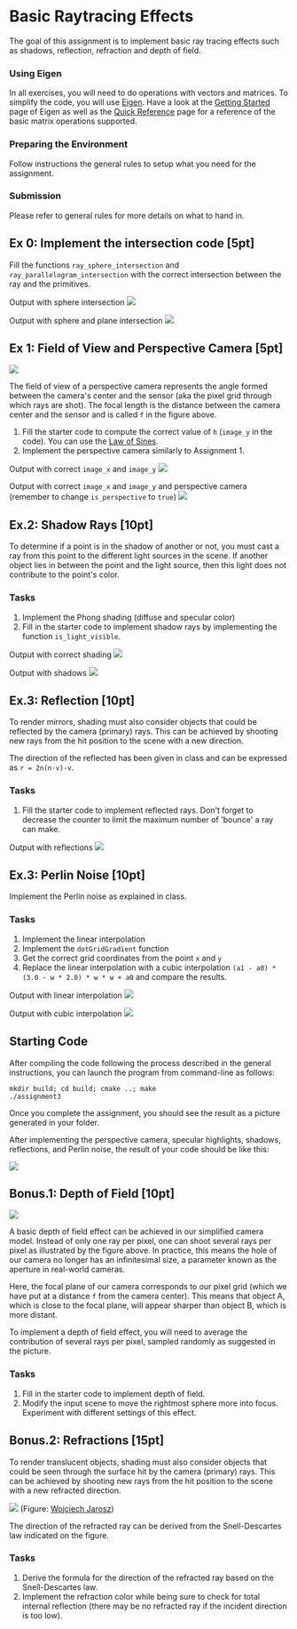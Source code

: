 Basic Raytracing Effects
========================

The goal of this assignment is to implement basic ray tracing effects such as shadows, reflection, refraction and depth of field.

### Using Eigen

In all exercises, you will need to do operations with vectors and matrices. To simplify the code, you will use [Eigen](http://eigen.tuxfamily.org/).
Have a look at the [Getting Started](http://eigen.tuxfamily.org/dox/GettingStarted.html) page of Eigen as well as the [Quick Reference](http://eigen.tuxfamily.org/dox/group__QuickRefPage.html}) page for a reference of the basic matrix operations supported.

### Preparing the Environment

Follow instructions the general rules to setup what you need for the assignment.

### Submission

Please refer to general rules for more details on what to hand in.

Ex 0: Implement the intersection code [5pt]
------------------------------------------

Fill the functions `ray_sphere_intersection` and `ray_parallelogram_intersection` with the correct intersection between the ray and the primitives.

Output with sphere intersection
![](img/sphere.png)

Output with sphere and plane intersection
![](img/sphere-plane.png)


Ex 1: Field of View and Perspective Camera [5pt]
------------------------------------------

![](img/fov.png?raw=true)

The field of view of a perspective camera represents the angle formed between the camera's center and the sensor (aka the pixel grid through which rays are shot). The focal length is the distance between the camera center and the sensor and is called `f` in the figure above.

1. Fill the starter code to compute the correct value of `h` (`image_y` in the code). You can use the [Law of Sines](https://en.wikipedia.org/wiki/Law_of_sines).
2. Implement the perspective camera similarly to Assignment 1.


Output with correct `image_x` and `image_y`
![](img/fov-res.png)

Output with correct `image_x` and `image_y` and perspective camera (remember to change `is_perspective` to `true`)
![](img/prespective.png)


Ex.2: Shadow Rays [10pt]
-----------------

To determine if a point is in the shadow of another or not, you must cast a ray from this point to the different light sources in the scene. If another object lies in between the point and the light source, then this light does not contribute to the point's color.

### Tasks

1. Implement the Phong shading (diffuse and specular color)
2. Fill in the starter code to implement shadow rays by implementing the function `is_light_visible`.

Output with correct shading
![](img/phong.png)

Output with shadows
![](img/shadow.png)


Ex.3: Reflection [10pt]
-----------------------


To render mirrors, shading must also consider objects that could be reflected by the camera (primary) rays. This can be achieved by shooting new rays from the hit position to the scene with a new direction.

The direction of the reflected has been given in class and can be expressed as `r = 2n(n·v)-v`.

### Tasks

1. Fill the starter code to implement reflected rays. Don't forget to decrease the counter to limit the maximum number of 'bounce' a ray can make.

Output with reflections
![](img/reflections.png)


Ex.3: Perlin Noise [10pt]
-------------------------

Implement the Perlin noise as explained in class.

### Tasks

1. Implement the linear interpolation
2. Implement the `dotGridGradient` function
3. Get the correct grid coordinates from the point `x` and `y`
4. Replace the linear interpolation with a cubic interpolation `(a1 - a0) * (3.0 - w * 2.0) * w * w + a0` and compare the results.


Output with linear interpolation
![](img/perlin-lin.png)

Output with cubic interpolation
![](img/perlin-cub.png)

Starting Code
-------------

After compiling the code following the process described in the general instructions, you can launch the program from command-line as follows:

```
mkdir build; cd build; cmake ..; make
./assignment3
```
Once you complete the assignment, you should see the result as a picture generated in your folder.


After implementing the perspective camera, specular highlights, shadows, reflections, and Perlin noise, the result of your code should be like this:

![](img/result.png)


Bonus.1: Depth of Field [10pt]
------------------------------

![](img/dof.png?raw=true)

A basic depth of field effect can be achieved in our simplified camera model. Instead of only one ray per pixel, one can shoot several rays per pixel as illustrated by the figure above. In practice, this means the hole of our camera no longer has an infinitesimal size, a parameter known as the aperture in real-world cameras.

Here, the focal plane of our camera corresponds to our pixel grid (which we have put at a distance `f` from the camera center). This means that object A, which is close to the focal plane, will appear sharper than object B, which is more distant.

To implement a depth of field effect, you will need to average the contribution of several rays per pixel, sampled randomly as suggested in the picture.

### Tasks

1. Fill in the starter code to implement depth of field.
2. Modify the input scene to move the rightmost sphere more into focus. Experiment with different settings of this effect.


Bonus.2: Refractions [15pt]
------------------------------
To render translucent objects, shading must also consider objects that could be seen through the surface hit by the camera (primary) rays. This can be achieved by shooting new rays from the hit position to the scene with a new refracted direction.

![](img/refraction.png?raw=true)
(Figure: [Wojciech Jarosz](https://canvas.dartmouth.edu/courses/16840))

The direction of the refracted ray can be derived from the Snell-Descartes law indicated on the figure.

### Tasks

1. Derive the formula for the direction of the refracted ray based on the Snell-Descartes law.
2. Implement the refraction color while being sure to check for total internal reflection (there may be no refracted ray if the incident direction is too low).
